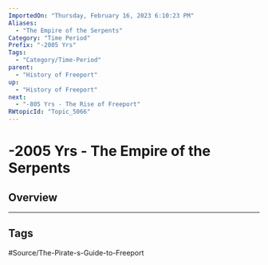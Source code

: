 ```yaml
---
ImportedOn: "Thursday, February 16, 2023 6:10:23 PM"
Aliases:
  - "The Empire of the Serpents"
Category: "Time Period"
Prefix: "-2005 Yrs"
Tags:
  - "Category/Time-Period"
parent:
  - "History of Freeport"
up:
  - "History of Freeport"
next:
  - "-805 Yrs - The Rise of Freeport"
RWtopicId: "Topic_5066"
---
```

# -2005 Yrs - The Empire of the Serpents
## Overview

---
## Tags
#Source/The-Pirate-s-Guide-to-Freeport

